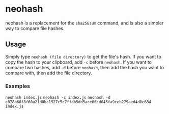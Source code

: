 # neohash

neohash is a replacement for the `sha256sum` command, and is also a simpler way to compare file hashes.

## Usage

Simply type `neohash (file directory)` to get the file's hash.
If you want to copy the hash to your clipboard, add `-c` before `neohash`.
If you want to compare two hashes, add `-d` before `neohash`, then add the hash you want to compare with, then add the file directory.

### Examples

`neohash index.js`
`neohash -c index.js`
`neohash -d e878a68f8f60a21d0bc1527c5c7ffdb5dd5ace06cd045fa9ceb279aed4d8e684 index.js`
